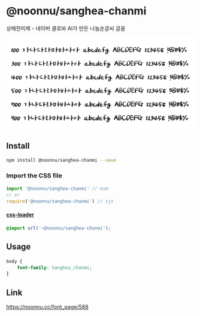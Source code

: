 # @noonnu/sanghea-chanmi

상해찬미체 - 네이버 클로바 AI가 만든 나눔손글씨 글꼴

![example](./example.png)

## Install

```bash
npm install @noonnu/sanghea-chanmi --save
```

### Import the CSS file

```js
import '@noonnu/sanghea-chanmi' // esm
// or
require('@noonnu/sanghea-chanmi') // cjs
```

#### [css-loader](https://github.com/webpack-contrib/css-loader)

```css
@import url('~@noonnu/sanghea-chanmi');
```

## Usage

```css
body {
    font-family: Sanghea_chanmi;
}
```

## Link

https://noonnu.cc/font_page/588
